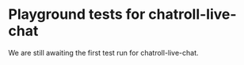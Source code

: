 # Playground tests for chatroll-live-chat
We are still awaiting the first test run for chatroll-live-chat.
